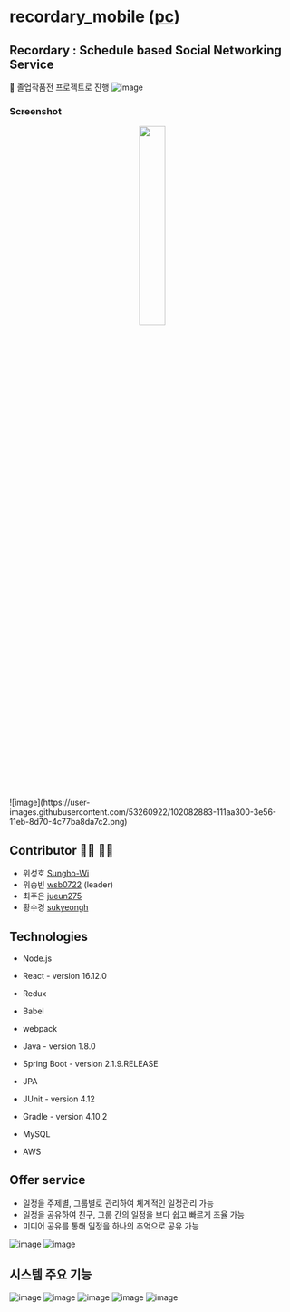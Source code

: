 # recordary_mobile ([pc](https://github.com/wsb0722/recordary_pc))

## Recordary : Schedule based Social Networking Service
:school: 졸업작품전 프로젝트로 진행
![image](https://user-images.githubusercontent.com/53260922/102009393-7a2ce880-3d7a-11eb-958f-2f01a17159cc.png)
### Screenshot
<p align="center"><img src="https://user-images.githubusercontent.com/53260922/102082883-111aa300-3e56-11eb-8d70-4c77ba8da7c2.png" width="30%"></p>
![image](https://user-images.githubusercontent.com/53260922/102082883-111aa300-3e56-11eb-8d70-4c77ba8da7c2.png)

## Contributor :man_technologist: :woman_technologist:
- 위성호 [Sungho-Wi](https://github.com/Sungho-Wi)
- 위승빈 [wsb0722](https://github.com/wsb0722) (leader)
- 최주은 [jueun275](https://github.com/jueun275)
- 황수경 [sukyeongh](https://github.com/sukyeongh)

## Technologies
- Node.js
- React - version 16.12.0
- Redux
- Babel
- webpack

- Java - version 1.8.0
- Spring Boot - version 2.1.9.RELEASE
- JPA
- JUnit - version 4.12
- Gradle - version 4.10.2
- MySQL
- AWS

## Offer service
- 일정을 주제별, 그룹별로 관리하여 체계적인 일정관리 가능
- 일정을 공유하여 친구, 그룹 간의 일정을 보다 쉽고 빠르게 조율 가능
- 미디어 공유를 통해 일정을 하나의 추억으로 공유 가능

![image](https://user-images.githubusercontent.com/53260922/102009577-af860600-3d7b-11eb-8747-78ffd9875dd4.png)
![image](https://user-images.githubusercontent.com/53260922/102009589-c0367c00-3d7b-11eb-8833-8b4f75d6c648.png)

## 시스템 주요 기능
![image](https://user-images.githubusercontent.com/53260922/102014431-42816900-3d99-11eb-97dd-3c589d44dce5.png)
![image](https://user-images.githubusercontent.com/53260922/102014434-46ad8680-3d99-11eb-9d56-2c1926c53b5a.png)
![image](https://user-images.githubusercontent.com/53260922/102014438-4b723a80-3d99-11eb-8ff1-d76cc08c8e84.png)
![image](https://user-images.githubusercontent.com/53260922/102014446-50cf8500-3d99-11eb-96ec-5585db7d317d.png)
![image](https://user-images.githubusercontent.com/53260922/102014447-54630c00-3d99-11eb-9b8a-e13f28773932.png)

